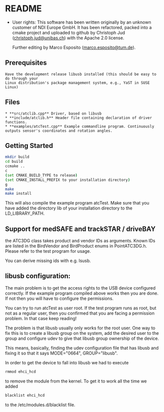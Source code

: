 # README

* User rights:
    This software has been written originally by an unknown customer of NDI Europe GmbH.
    It has been refactored, packed into a cmake project and uploaded to github by
    Christoph Jud (christoph.jud@unibas.ch) with the Apache 2.0 license.

    Further editing by Marco Esposito (marco.esposito@tum.de).

## Prerequisites
    Have the development release libusb installed (this should be easy to do through your
    Linux distribution's package management system, e.g., YaST in SUSE Linux)

## Files
	* **src/atclib.cpp** Driver, based on libusb
	* **include/atclib.h** Header file containing declaration of driver functions.
	* **examples/atcTest.cpp** Example commandline program. Continuously outputs sensor's coordinates and rotation angles.

## Getting Started

```bash
mkdir build
cd build
ccmake ..
c
(set CMAKE_BUILD_TYPE to release)
(set CMAKE_INSTALL_PREFIX to your installation directory)
g
make
make install
```

This will also compile the example program atcTest.
Make sure that you have added the directory lib of your installation directory to
the LD\_LIBRARY\_PATH.

## Support for medSAFE and trackSTAR / driveBAY

the ATC3DG class takes product and vendor IDs as arguments.
Known IDs are listed in the BirdVendor and BirdProduct enums in PointATC3DG.h.
Please refer to the test program for usage.

You can derive missing ids with e.g. lsusb.


## libusb configuration:
The main problem is to get the access rights to the USB device configured
correctly. If the example program compiled above works then
you are done. If not then you will have to configure the permissions.

You can try to run atcTest as user root. If the test program runs
as root, but not as a regular user, then you confirmed that you are facing
a permission problem. In that case keep reading! 

The problem is that libusb usually only works for the root user. One way
to fix this is to create a libusb group on the system, add the desired
user to the group and configure udev to give that libusb group ownership
of the device.

This means, basically, finding the udev configuration file that has libusb
and fixing it so that it says MODE="0664", GROUP="libusb".

In order to get the device to fall into libusb we had to execute

```bash
rmmod ehci_hcd
```

to remove the module from the kernel. To get it to work all the time we
added 

```bash
blacklist ehci_hcd
```

to the /etc/modules.d/blacklist file. 

